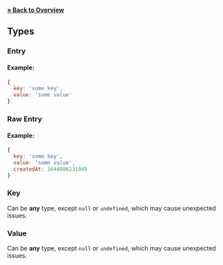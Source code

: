 [**» Back to Overview**](https://github.com/azurydev/cachu#api)

## Types

### Entry

#### Example:

```js
{
  key: 'some key',
  value: 'some value'
}
```

### Raw Entry

#### Example:

```js
{
  key: 'some key',
  value: 'some value',
  createdAt: 1644086231045
}
```

### Key

Can be **any** type, except `null` or `undefined`, which may cause unexpected issues.

### Value

Can be **any** type, except `null` or `undefined`, which may cause unexpected issues.